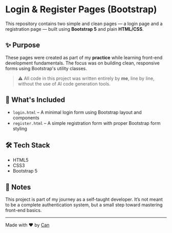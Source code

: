 # Login & Register Pages (Bootstrap)

This repository contains two simple and clean pages — a login page and a registration page — built using **Bootstrap 5** and plain **HTML/CSS**.

## ✨ Purpose

These pages were created as part of my **practice** while learning front-end development fundamentals. The focus was on building clean, responsive forms using Bootstrap's utility classes.

> ⚠️ All code in this project was written entirely by **me**, line by line, without the use of AI code generation tools.

## 🚀 What's Included

- `login.html` – A minimal login form using Bootstrap layout and components
- `register.html` – A simple registration form with proper Bootstrap form styling

## 🛠️ Tech Stack

- HTML5
- CSS3
- Bootstrap 5

## 📌 Notes

This project is part of my journey as a self-taught developer. It’s not meant to be a complete authentication system, but a small step toward mastering front-end basics.

---

Made with ❤️ by [Can](https://github.com/mcanktc)